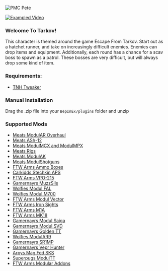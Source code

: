 ![PMC Pete](https://i.imgur.com/RYqHM2P.png)

[![Exampled Video](https://az743702.vo.msecnd.net/cdn/kofi3.png?v=0)](https://ko-fi.com/devyn_myers)

### Welcome To Tarkov!

This character is themed around the game Escape From Tarkov. Start out as a hatchet runner, and take on increasingly difficult enemies. Enemies can drop items and equipment. Additionally, each round has a chance for a scav boss to spawn as a patrol. These bosses are very difficult, but will always drop some kind of item.

### Requirements:
- [TNH Tweaker](https://github.com/devyndamonster/TakeAndHoldTweaker)

### Manual Installation
Drag the .zip file into your `BepInEx/plugins` folder and unzip

### Supported Mods
- [Meats ModulAR Overhaul](https://h3vr.thunderstore.io/package/Meat_banono/Meats_ModulAR/)
- [Meats ASh-12](https://h3vr.thunderstore.io/package/Meat_banono/Meats_ASh12/)
- [Meats ModulMCX and ModulMPX](https://h3vr.thunderstore.io/package/Meat_banono/Meats_ModulSIG/)
- [Meats Rigs](https://h3vr.thunderstore.io/package/Meat_banono/Meats_Rigs/)
- [Meats ModulAK](https://h3vr.thunderstore.io/package/Meat_banono/Meats_ModulAK/)
- [Meats ModulShotguns](https://h3vr.thunderstore.io/package/Meat_banono/Meats_ModulShotguns/)
- [FTW Arms Ammo Boxes](https://bonetome.com/h3vr/weapons/301/)
- [Carkidds Stechkin APS](https://h3vr.thunderstore.io/package/carkidd/Stechkin_APS/)
- [FTW Arms VPO-215](https://h3vr.thunderstore.io/package/Andrew_FTW/FTW_Arms_VPO215/)
- [Gamernayrs MuzzSils](https://h3vr.thunderstore.io/package/nayr31/MuzzSil/)
- [Wolfies Modul FAL](https://h3vr.thunderstore.io/package/Not_Wolfie/Modul_FAL/)
- [Wolfies Modul M700](https://h3vr.thunderstore.io/package/Not_Wolfie/Modul_M700/)
- [FTW Arms Modul Vector](https://h3vr.thunderstore.io/package/Andrew_FTW/FTW_Arms_Modular_Vector/)
- [FTW Arms Iron Sights](https://bonetome.com/h3vr/weapons/432/)
- [FTW Arms M1A](https://h3vr.thunderstore.io/package/Andrew_FTW/FTW_Arms_Modular_M1a/)
- [FTW Arms MK18](https://h3vr.thunderstore.io/package/Andrew_FTW/FTW_Arms_Mk18_Mjolnir/)
- [Gamernayrs Modul Saiga](https://h3vr.thunderstore.io/package/nayr31/ModulSaiga12/)
- [Gamernayrs Modul SVD](https://h3vr.thunderstore.io/package/nayr31/modulSVD/)
- [Gamernayrs Golden TT](https://h3vr.thunderstore.io/package/nayr31/GoldenTT/)
- [Wolfies ModulAR9](https://bonetome.com/h3vr/weapons/408/)
- [Gamernayrs SR1MP](https://h3vr.thunderstore.io/package/nayr31/SR1MP/)
- [Gamernayrs Vepr Hunter](https://h3vr.thunderstore.io/package/nayr31/VeprHunter/)
- [Arpys Mag Fed SKS](https://h3vr.thunderstore.io/package/Arpy/Magazine_fed_Classic_SKS_Kit/)
- [Superpugs ModulTT](https://h3vr.thunderstore.io/package/superpug/ModulTT/)
- [FTW Arms Modular Addons](https://h3vr.thunderstore.io/package/Andrew_FTW/FTW_Arms_Modular_Addons/)
